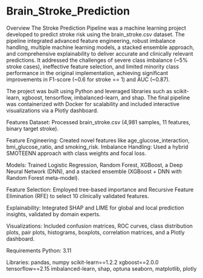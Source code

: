 # Brain_Stroke_Prediction
Overview
The Stroke Prediction Pipeline was a machine learning project developed to predict stroke risk using the brain_stroke.csv dataset. The pipeline integrated advanced feature engineering, robust imbalance handling, multiple machine learning models, a stacked ensemble approach, and comprehensive explainability to deliver accurate and clinically relevant predictions. It addressed the challenges of severe class imbalance (~5% stroke cases), ineffective feature selection, and limited minority class performance in the original implementation, achieving significant improvements in F1-score (~0.6 for stroke == 1) and AUC (~0.87).

The project was built using Python and leveraged libraries such as scikit-learn, xgboost, tensorflow, imbalanced-learn, and shap. The final pipeline was containerized with Docker for scalability and included interactive visualizations via a Plotly dashboard.

Features
Dataset: Processed brain_stroke.csv (4,981 samples, 11 features, binary target stroke).

Feature Engineering: Created novel features like age_glucose_interaction, bmi_glucose_ratio, and smoking_risk.
Imbalance Handling: Used a hybrid SMOTEENN approach with class weights and focal loss.

Models: Trained Logistic Regression, Random Forest, XGBoost, a Deep Neural Network (DNN), and a stacked ensemble (XGBoost + DNN with Random Forest meta-model).

Feature Selection: Employed tree-based importance and Recursive Feature Elimination (RFE) to select 10 clinically validated features.

Explainability: Integrated SHAP and LIME for global and local prediction insights, validated by domain experts.

Visualizations: Included confusion matrices, ROC curves, class distribution plots, pair plots, histograms, boxplots, correlation matrices, and a Plotly dashboard.

Requirements
Python: 3.11

Libraries:
pandas, numpy
scikit-learn==1.2.2
xgboost==2.0.0
tensorflow==2.15
imbalanced-learn, shap, optuna
seaborn, matplotlib, plotly
